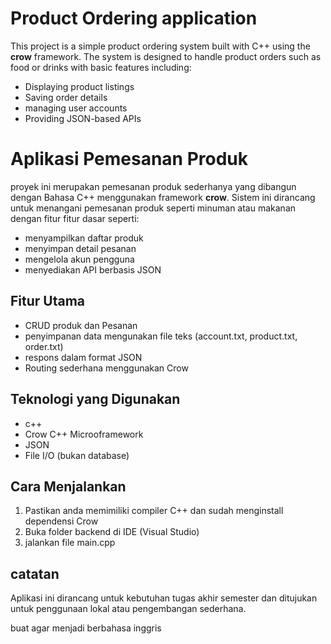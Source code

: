 # Product Ordering application 
This project is a simple product ordering system built with C++ using the **crow** framework. The system is designed to handle product orders such as food or drinks with basic features including:  
  - Displaying product listings
  - Saving order details
  - managing user accounts
  - Providing JSON-based APIs
    

# Aplikasi Pemesanan Produk 
 proyek ini merupakan pemesanan produk sederhanya yang dibangun dengan Bahasa C++ menggunakan framework **crow**. Sistem ini dirancang untuk menangani pemesanan produk seperti minuman atau makanan dengan fitur fitur dasar seperti:
   - menyampilkan daftar produk
   - menyimpan detail pesanan  
   - mengelola akun pengguna
   - menyediakan API berbasis JSON

## Fitur Utama  
  - CRUD produk dan Pesanan
  - penyimpanan data mengunakan file teks (account.txt, product.txt, order.txt)
  - respons dalam format JSON
  - Routing sederhana menggunakan Crow

## Teknologi yang Digunakan 
  - c++
  - Crow C++ Microoframework
  - JSON
  - File I/O (bukan database)

## Cara Menjalankan 
  1. Pastikan anda memimiliki compiler C++ dan sudah menginstall dependensi Crow
  2. Buka folder backend di IDE (Visual Studio)
  3. jalankan file main.cpp

## catatan 
Aplikasi ini dirancang untuk kebutuhan tugas akhir semester dan ditujukan untuk penggunaan lokal atau pengembangan sederhana.
  

buat agar menjadi berbahasa inggris 
